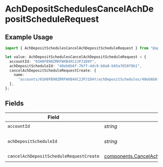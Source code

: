 # AchDepositSchedulesCancelAchDepositScheduleRequest

## Example Usage

```typescript
import { AchDepositSchedulesCancelAchDepositScheduleRequest } from "@apexfintechsolutions/ascend-sdk/models/operations";

let value: AchDepositSchedulesCancelAchDepositScheduleRequest = {
  accountId: "01H8FB90ZRRFWXB4XC2JPJ1D4Y",
  achDepositScheduleId: "40eb6b6f-76ff-4dc9-b8a0-b65a7658f8b1",
  cancelAchDepositScheduleRequestCreate: {
    name:
      "accounts/01H8FB90ZRRFWXB4XC2JPJ1D4Y/achDepositSchedules/40eb6b6f-76ff-4dc9-b8a0-b65a7658f8b1",
  },
};
```

## Fields

| Field                                                                                                                | Type                                                                                                                 | Required                                                                                                             | Description                                                                                                          | Example                                                                                                              |
| -------------------------------------------------------------------------------------------------------------------- | -------------------------------------------------------------------------------------------------------------------- | -------------------------------------------------------------------------------------------------------------------- | -------------------------------------------------------------------------------------------------------------------- | -------------------------------------------------------------------------------------------------------------------- |
| `accountId`                                                                                                          | *string*                                                                                                             | :heavy_check_mark:                                                                                                   | The account id.                                                                                                      | 01H8FB90ZRRFWXB4XC2JPJ1D4Y                                                                                           |
| `achDepositScheduleId`                                                                                               | *string*                                                                                                             | :heavy_check_mark:                                                                                                   | The achDepositSchedule id.                                                                                           | 40eb6b6f-76ff-4dc9-b8a0-b65a7658f8b1                                                                                 |
| `cancelAchDepositScheduleRequestCreate`                                                                              | [components.CancelAchDepositScheduleRequestCreate](../../models/components/cancelachdepositschedulerequestcreate.md) | :heavy_check_mark:                                                                                                   | N/A                                                                                                                  |                                                                                                                      |